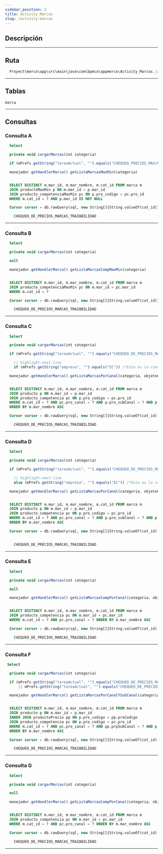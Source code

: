 ```yaml
---
sidebar_position: 2
title: Activity_Marcas
slug: /activity-marcas
---
```


## Descripción

***

## Ruta

```js
  Proyect\merco\app\src\main\java\com\bpmco\appmerco\Activity_Marcas.java
```

***

## Tablas

```marca``` 

***

## Consultas

### Consulta A

```sql title="Tipo" 
  Select
```

```js title="Método desde donde se invoca"
  private void cargarMarcas(int categoria)
```

```js title="Condiciones"
  if (mPrefs.getString("tareaActual", "").equals("CHEQUEO_PRECIOS_MAX/MIN"))
```

```js title="Método"
  manejador.getHandlerMarca().getListaMarcasMaxMin(categoria)
```

```sql title="Query"

  SELECT DISTINCT m.mar_id, m.mar_nombre, m.cat_id FROM marca m
  JOIN productoMaxMin p ON m.mar_id = p.mar_id
  JOIN producto_competenciaMaxMin pc ON p.pro_codigo = pc.pro_id
  WHERE m.cat_id = ? AND p.mar_id IS NOT NULL

  Cursor cursor = db.rawQuery(sql, new String[]{String.valueOf(cat_id)})

```

```js title="Módulos"
    CHEQUEO_DE_PRECIOS_MARCAS_TRAZABILIDAD
```

***

### Consulta B

```sql title="Tipo" 
  Select
```

```js title="Método desde donde se invoca"
  private void cargarMarcas(int categoria)
```

```js title="Condiciones"
  null
```

```js title="Método"
  manejador.getHandlerMarca().getListaMarcasCompMaxMin(categoria)
```

```sql title="Query"

  SELECT DISTINCT m.mar_id, m.mar_nombre, m.cat_id FROM marca m
  JOIN producto_competenciaMaxMin pc ON m.mar_id = pc.mar_id
  WHERE m.cat_id = ? 

  Cursor cursor = db.rawQuery(sql, new String[]{String.valueOf(cat_id)})

```

```js title="Módulos"
    CHEQUEO_DE_PRECIOS_MARCAS_TRAZABILIDAD
```

***

### Consulta C

```sql title="Tipo" 
  Select
```

```js title="Método desde donde se invoca"
  private void cargarMarcas(int categoria)
```

```js title="Condiciones"
  if (mPrefs.getString("tareaActual", "").equals("CHEQUEO_DE_PRECIOS_MARCAS"))

    // highlight-next-line
    if (mPrefs.getString("empresa", "").equals("EC")) /*Esta es la condición que contiene el metodo*/
```

```js title="Método"
  manejador.getHandlerMarca().getListaMarcasPorCanal(categoria, objetoCanal.getId(), objetoCliente.getCli_subCanal())
```

```sql title="Query"

  SELECT DISTINCT m.mar_id, m.mar_nombre, m.cat_id FROM marca m
  JOIN producto p ON m.mar_id = p.mar_id
  JOIN producto_competencia pc ON p.pro_codigo = pc.pro_id
  WHERE m.cat_id = ? AND pc.pro_canal = ? AND p.pro_subCanal = ? AND p.mar_id IS NOT NULL
  ORDER BY m.mar_nombre ASC

  Cursor cursor = db.rawQuery(sql, new String[]{String.valueOf(cat_id), canal, subCanal})

```

```js title="Módulos"
    CHEQUEO_DE_PRECIOS_MARCAS_TRAZABILIDAD
```

***

### Consulta D

```sql title="Tipo" 
  Select
```

```js title="Método desde donde se invoca"
  private void cargarMarcas(int categoria)
```

```js title="Condiciones"
  if (mPrefs.getString("tareaActual", "").equals("CHEQUEO_DE_PRECIOS_MARCAS"))

    // highlight-next-line
    else (mPrefs.getString("empresa", "").equals("EC")) /*Esta es la condición que contiene el metodo*/
```

```js title="Método"
  manejador.getHandlerMarca().getListaMarcasPorCanal(categoria, objetoCliente.getCli_canal(), objetoCliente.getCli_subCanal())
```

```sql title="Query"

  SELECT DISTINCT m.mar_id, m.mar_nombre, m.cat_id FROM marca m
  JOIN producto p ON m.mar_id = p.mar_id
  JOIN producto_competencia pc ON p.pro_codigo = pc.pro_id
  WHERE m.cat_id = ? AND pc.pro_canal = ? AND p.pro_subCanal = ? AND p.mar_id IS NOT NULL
  ORDER BY m.mar_nombre ASC

  Cursor cursor = db.rawQuery(sql, new String[]{String.valueOf(cat_id), canal, subCanal})
 
```

```js title="Módulos"
    CHEQUEO_DE_PRECIOS_MARCAS_TRAZABILIDAD
```

***

### Consulta E

```sql title="Tipo" 
  Select
```

```js title="Método desde donde se invoca"
  private void cargarMarcas(int categoria)
```

```js title="Condiciones"
  null
```

```js title="Método"
  manejador.getHandlerMarca().getListaMarcasCompPorCanal(categoria, objetoCliente.getCli_canal())
```

```sql title="Query"

  SELECT DISTINCT m.mar_id, m.mar_nombre, m.cat_id FROM marca m
  JOIN producto_competencia pc ON m.mar_id = pc.mar_id
  WHERE m.cat_id = ? AND pc.pro_canal = ? ORDER BY m.mar_nombre ASC

  Cursor cursor = db.rawQuery(sql, new String[]{String.valueOf(cat_id), canal})

```

```js title="Módulos"
    CHEQUEO_DE_PRECIOS_MARCAS_TRAZABILIDAD
```

***

### Consulta F

```sql title="Tipo" 
 Select
```

```js title="Método desde donde se invoca"
  private void cargarMarcas(int categoria)
```

```js title="Condiciones"
  if (mPrefs.getString("tareaActual", "").equals("CHEQUEO_DE_PRECIOS_MARCAS_V2")
      || mPrefs.getString("tareaActual", "").equals("CHEQUEO_DE_PRECIOS_MARCAS_TRAZABILIDAD"))
```

```js title="Método"
  manejador.getHandlerMarca().getListaMarcasPorCanalYSubCanal(categoria, objetoCliente.getCli_canal(), objetoCliente.getCli_subCanal())
```

```sql title="Query"

  SELECT DISTINCT m.mar_id, m.mar_nombre, m.cat_id FROM marca m
  JOIN producto p ON m.mar_id = p.mar_id
  INNER JOIN productoPrecio pp ON p.pro_codigo = pp.proCodigo
  JOIN producto_competencia pc ON p.pro_codigo = pc.pro_id
  WHERE m.cat_id = ? AND pc.pro_canal = ? AND pp.prpSubCanal = ? AND p.mar_id IS NOT NULL
  ORDER BY m.mar_nombre ASC

  Cursor cursor = db.rawQuery(sql, new String[]{String.valueOf(cat_id), canal, subCanal})

```

```js title="Módulos"
    CHEQUEO_DE_PRECIOS_MARCAS_TRAZABILIDAD
```

***

### Consulta G

```sql title="Tipo" 
  Select
```

```js title="Método desde donde se invoca"
  private void cargarMarcas(int categoria)
```

```js title="Condiciones"
  null
```

```js title="Método"
  manejador.getHandlerMarca().getListaMarcasCompPorCanal(categoria, objetoCliente.getCli_canal())
```

```sql title="Query"

  SELECT DISTINCT m.mar_id, m.mar_nombre, m.cat_id FROM marca m
  JOIN producto_competencia pc ON m.mar_id = pc.mar_id
  WHERE m.cat_id = ? AND pc.pro_canal = ? ORDER BY m.mar_nombre ASC

  Cursor cursor = db.rawQuery(sql, new String[]{String.valueOf(cat_id), canal})

```

```js title="Módulos"
    CHEQUEO_DE_PRECIOS_MARCAS_TRAZABILIDAD
```

***